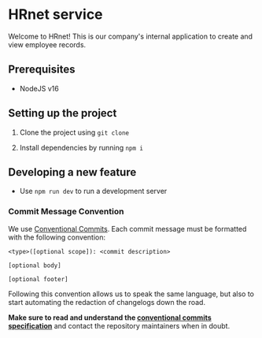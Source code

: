 # HRnet service

Welcome to HRnet! This is our company's internal application to create and view employee records.

## Prerequisites

- NodeJS v16

## Setting up the project

1. Clone the project using `git clone`

2. Install dependencies by running `npm i`

## Developing a new feature

- Use `npm run dev` to run a development server

### Commit Message Convention

We use [Conventional Commits](https://www.conventionalcommits.org/en/v1.0.0-beta.2/#summary). Each commit message must be formatted with the following convention:

```
<type>([optional scope]): <commit description>

[optional body]

[optional footer]
```

Following this convention allows us to speak the same language, but also to start automating the redaction of changelogs down the road.

**Make sure to read and understand the [conventional commits specification](https://www.conventionalcommits.org/en/v1.0.0-beta.2/#summary)** and contact the repository maintainers when in doubt.
